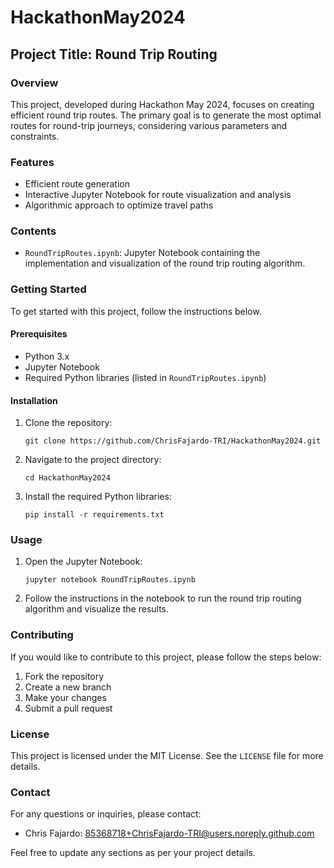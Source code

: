 # HackathonMay2024

## Project Title: Round Trip Routing

### Overview
This project, developed during Hackathon May 2024, focuses on creating efficient round trip routes. The primary goal is to generate the most optimal routes for round-trip journeys, considering various parameters and constraints.

### Features
- Efficient route generation
- Interactive Jupyter Notebook for route visualization and analysis
- Algorithmic approach to optimize travel paths

### Contents
- `RoundTripRoutes.ipynb`: Jupyter Notebook containing the implementation and visualization of the round trip routing algorithm.

### Getting Started
To get started with this project, follow the instructions below.

#### Prerequisites
- Python 3.x
- Jupyter Notebook
- Required Python libraries (listed in `RoundTripRoutes.ipynb`)

#### Installation
1. Clone the repository:
    ```
    git clone https://github.com/ChrisFajardo-TRI/HackathonMay2024.git
    ```
2. Navigate to the project directory:
    ```
    cd HackathonMay2024
    ```
3. Install the required Python libraries:
    ```
    pip install -r requirements.txt
    ```

### Usage
1. Open the Jupyter Notebook:
    ```
    jupyter notebook RoundTripRoutes.ipynb
    ```
2. Follow the instructions in the notebook to run the round trip routing algorithm and visualize the results.

### Contributing
If you would like to contribute to this project, please follow the steps below:
1. Fork the repository
2. Create a new branch
3. Make your changes
4. Submit a pull request

### License
This project is licensed under the MIT License. See the `LICENSE` file for more details.

### Contact
For any questions or inquiries, please contact:
- Chris Fajardo: [85368718+ChrisFajardo-TRI@users.noreply.github.com](mailto:85368718+ChrisFajardo-TRI@users.noreply.github.com)

Feel free to update any sections as per your project details.
